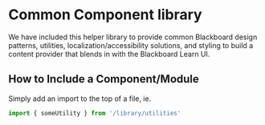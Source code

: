 # Common Component library
We have included this helper library to provide common Blackboard design patterns, utilities, localization/accessibility solutions, and styling to build a content provider that blends in with the Blackboard Learn UI.

## How to Include a Component/Module
Simply add an import to the top of a file, ie.
```javascript
import { someUtility } from '/library/utilities'
```
